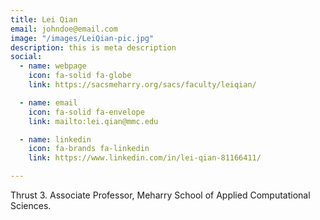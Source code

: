 ```yaml
---
title: Lei Qian
email: johndoe@email.com
image: "/images/LeiQian-pic.jpg"
description: this is meta description
social:
  - name: webpage
    icon: fa-solid fa-globe
    link: https://sacsmeharry.org/sacs/faculty/leiqian/

  - name: email
    icon: fa-solid fa-envelope
    link: mailto:lei.qian@mmc.edu

  - name: linkedin
    icon: fa-brands fa-linkedin
    link: https://www.linkedin.com/in/lei-qian-81166411/

---
```

Thrust 3. Associate Professor, Meharry School of Applied Computational Sciences.
